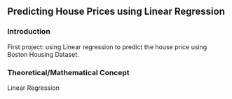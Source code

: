 ## Predicting House Prices using Linear Regression

### Introduction
First project: using Linear regression to predict the house price using Boston Housing Dataset. 

### Theoretical/Mathematical Concept
Linear Regression 